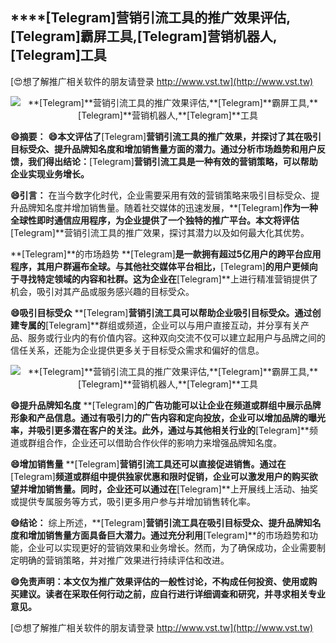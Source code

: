 ## ****[Telegram]**营销引流工具的推广效果评估,**[Telegram]**霸屏工具,**[Telegram]**营销机器人,**[Telegram]**工具**

[😍想了解推广相关软件的朋友请登录 http://www.vst.tw](http://www.vst.tw)

 <center><img src="https://vst.tw/MP4/tuiguang/png/1.png" alt="**[Telegram]**营销引流工具的推广效果评估,**[Telegram]**霸屏工具,**[Telegram]**营销机器人,**[Telegram]**工具"></center>

**😄摘要：**
**😄本文评估了**[Telegram]**营销引流工具的推广效果，并探讨了其在吸引目标受众、提升品牌知名度和增加销售量方面的潜力。通过分析市场趋势和用户反馈，我们得出结论：**[Telegram]**营销引流工具是一种有效的营销策略，可以帮助企业实现业务增长。**

**😄引言：**
在当今数字化时代，企业需要采用有效的营销策略来吸引目标受众、提升品牌知名度并增加销售量。随着社交媒体的迅速发展，**[Telegram]**作为一种全球性即时通信应用程序，为企业提供了一个独特的推广平台。本文将评估**[Telegram]**营销引流工具的推广效果，探讨其潜力以及如何最大化其优势。

**[Telegram]**的市场趋势
**[Telegram]**是一款拥有超过5亿用户的跨平台应用程序，其用户群遍布全球。与其他社交媒体平台相比，**[Telegram]**的用户更倾向于寻找特定领域的内容和社群。这为企业在**[Telegram]**上进行精准营销提供了机会，吸引对其产品或服务感兴趣的目标受众。

**😄吸引目标受众**
**[Telegram]**营销引流工具可以帮助企业吸引目标受众。通过创建专属的**[Telegram]**群组或频道，企业可以与用户直接互动，并分享有关产品、服务或行业内的有价值内容。这种双向交流不仅可以建立起用户与品牌之间的信任关系，还能为企业提供更多关于目标受众需求和偏好的信息。

 <center><img src="https://vst.tw/MP4/tuiguang/png/0.png" alt="**[Telegram]**营销引流工具的推广效果评估,**[Telegram]**霸屏工具,**[Telegram]**营销机器人,**[Telegram]**工具"></center>

**😄提升品牌知名度**
**[Telegram]**的广告功能可以让企业在频道或群组中展示品牌形象和产品信息。通过有吸引力的广告内容和定向投放，企业可以增加品牌的曝光率，并吸引更多潜在客户的关注。此外，通过与其他相关行业的**[Telegram]**频道或群组合作，企业还可以借助合作伙伴的影响力来增强品牌知名度。

**😄增加销售量**
**[Telegram]**营销引流工具还可以直接促进销售。通过在**[Telegram]**频道或群组中提供独家优惠和限时促销，企业可以激发用户的购买欲望并增加销售量。同时，企业还可以通过在**[Telegram]**上开展线上活动、抽奖或提供专属服务等方式，吸引更多用户参与并增加销售转化率。

**😄结论：**
综上所述，**[Telegram]**营销引流工具在吸引目标受众、提升品牌知名度和增加销售量方面具备巨大潜力。通过充分利用**[Telegram]**的市场趋势和功能，企业可以实现更好的营销效果和业务增长。然而，为了确保成功，企业需要制定明确的营销策略，并对推广效果进行持续评估和改进。

**😄免责声明：本文仅为推广效果评估的一般性讨论，不构成任何投资、使用或购买建议。读者在采取任何行动之前，应自行进行详细调查和研究，并寻求相关专业意见。**

[😍想了解推广相关软件的朋友请登录 http://www.vst.tw](http://www.vst.tw)



